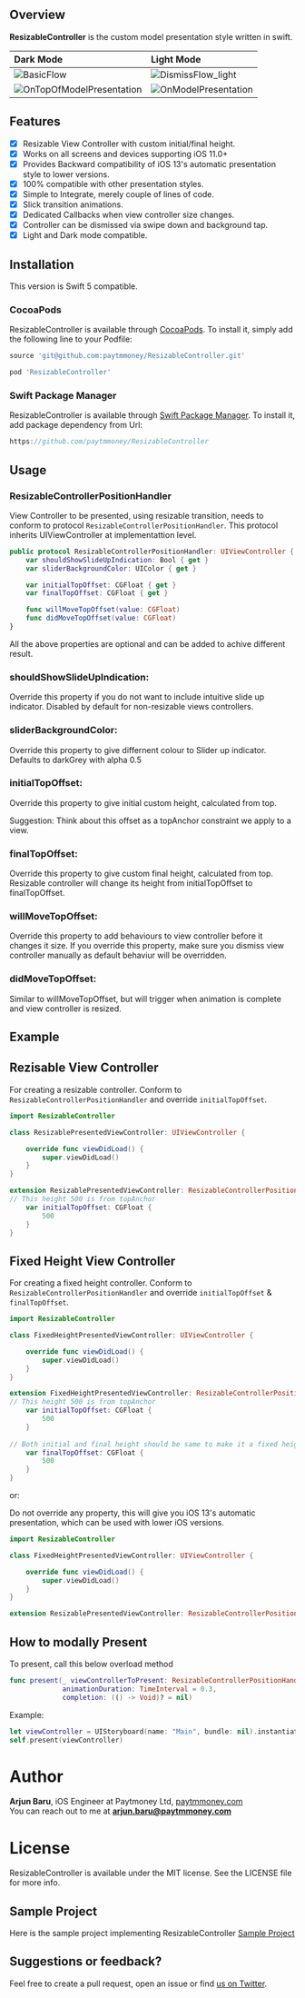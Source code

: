 ## Overview

**ResizableController** is the custom model presentation style written in swift.


| Dark Mode | Light Mode |
|:----------|:-----|
|![BasicFlow](https://user-images.githubusercontent.com/74349937/99520326-fa993d00-29b8-11eb-85cb-b91abbbb81a7.gif)|![DismissFlow_light](https://user-images.githubusercontent.com/74349937/99521441-6def7e80-29ba-11eb-8caf-cd15ffced50e.gif)|
|![OnTopOfModelPresentation](https://user-images.githubusercontent.com/74349937/99520487-2c120880-29b9-11eb-9208-540650c6ae1e.gif)|![OnModelPresentation](https://user-images.githubusercontent.com/74349937/99521540-8a8bb680-29ba-11eb-8c77-cae890a65f21.gif)|

## Features

- [X] Resizable View Controller with custom initial/final height.
- [X] Works on all screens and devices supporting iOS 11.0+
- [X] Provides Backward compatibility of iOS 13's automatic presentation style to lower versions.
- [X] 100% compatible with other presentation styles.
- [X] Simple to Integrate, merely couple of lines of code.
- [X] Slick transition animations.
- [X] Dedicated Callbacks when view controller size changes.
- [X] Controller can be dismissed via swipe down and background tap.
- [X] Light and Dark mode compatible.

## Installation
This version is Swift 5 compatible.

### CocoaPods

ResizableController is available through [CocoaPods](http://cocoapods.org). To install
it, simply add the following line to your Podfile:

```ruby
source 'git@github.com:paytmmoney/ResizableController.git'

pod 'ResizableController'
```

### Swift Package Manager

ResizableController is available through [Swift Package Manager](https://swift.org/package-manager/). To install
it, add package dependency from Url:

```swift
https://github.com/paytmmoney/ResizableController
```

## Usage
### ResizableControllerPositionHandler
View Controller to be presented, using resizable transition,  needs to conform to protocol  `ResizableControllerPositionHandler`. This protocol inherits UIViewController at implementattion level.

```swift
public protocol ResizableControllerPositionHandler: UIViewController {
    var shouldShowSlideUpIndication: Bool { get }
    var sliderBackgroundColor: UIColor { get }

    var initialTopOffset: CGFloat { get }
    var finalTopOffset: CGFloat { get }

    func willMoveTopOffset(value: CGFloat)
    func didMoveTopOffset(value: CGFloat)
}
```
All the above properties are optional and can be added to achive different result.

### shouldShowSlideUpIndication:

Override this property if you do not want to include intuitive slide up indicator. Disabled by default for non-resizable views controllers.

### sliderBackgroundColor:

Override this property to give differnent colour to Slider up indicator. Defaults to darkGrey with alpha 0.5

### initialTopOffset:

Override this property to give initial custom height, calculated from top.

Suggestion: Think about this offset as a topAnchor constraint we apply to a view.


### finalTopOffset:

Override this property to give custom final height, calculated from top. Resizable controller will change its height from initialTopOffset to finalTopOffset.

### willMoveTopOffset:

Override this property to add behaviours to view controller before it changes it size.
If you override this property, make sure you dismiss view controller manually as default behaviur will be overridden.

### didMoveTopOffset:
Similar to willMoveTopOffset, but will trigger when animation is complete and view controller is resized.


## Example

## Rezisable View Controller

For creating a resizable controller.  Conform to `ResizableControllerPositionHandler` and override `initialTopOffset`. 

```swift
import ResizableController

class ResizablePresentedViewController: UIViewController {

    override func viewDidLoad() {
        super.viewDidLoad()
    }
}

extension ResizablePresentedViewController: ResizableControllerPositionHandler {
// This height 500 is from topAnchor
    var initialTopOffset: CGFloat {
        500
    }
}
```

## Fixed Height View Controller

For creating a fixed height controller.  Conform to `ResizableControllerPositionHandler` and override `initialTopOffset` &  `finalTopOffset`. 

```swift
import ResizableController

class FixedHeightPresentedViewController: UIViewController {

    override func viewDidLoad() {
        super.viewDidLoad()
    }
}

extension FixedHeightPresentedViewController: ResizableControllerPositionHandler {
// This height 500 is from topAnchor
    var initialTopOffset: CGFloat {
        500
    }
    
// Both initial and final height should be same to make it a fixed height controller
    var finalTopOffset: CGFloat {
        500
    }
}
```

or:

Do not override any property, this will give you iOS 13's automatic presentation, which can be used with lower iOS versions.

```swift
import ResizableController

class FixedHeightPresentedViewController: UIViewController {

    override func viewDidLoad() {
        super.viewDidLoad()
    }
}

extension ResizablePresentedViewController: ResizableControllerPositionHandler {}
```

## How to modally Present

To present, call this below overload method

```swift
func present(_ viewControllerToPresent: ResizableControllerPositionHandler,
             animationDuration: TimeInterval = 0.3,
             completion: (() -> Void)? = nil)
```
Example:

```swift
let viewController = UIStoryboard(name: "Main", bundle: nil).instantiateViewController(identifier: "ResizablePresentedViewController") as ResizablePresentedViewController
self.present(viewController)
```

# Author

**Arjun Baru**, iOS Engineer at Paytmoney Ltd, [paytmmoney.com](https://www.paytmmoney.com/)<br>
You can reach out to me at **arjun.baru@paytmmoney.com**

# License

ResizableController is available under the MIT license. See the LICENSE file for more info.

## Sample Project

Here is the sample project implementing ResizableController [Sample Project](https://github.com/paytmmoney/ResizableControllerSample)

## Suggestions or feedback?

Feel free to create a pull request, open an issue or find [us on Twitter](https://twitter.com/PaytmMoney).

